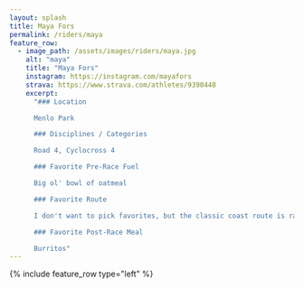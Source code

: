 ```yaml
---
layout: splash
title: Maya Fors
permalink: /riders/maya
feature_row:
  - image_path: /assets/images/riders/maya.jpg
    alt: "maya"
    title: "Maya Fors"
    instagram: https://instagram.com/mayafors
    strava: https://www.strava.com/athletes/9390448
    excerpt:
      "### Location

      Menlo Park

      ### Disciplines / Categories

      Road 4, Cyclocross 4

      ### Favorite Pre-Race Fuel

      Big ol' bowl of oatmeal

      ### Favorite Route

      I don't want to pick favorites, but the classic coast route is rad: going up OLH and down 84 to Pescadero, then up Tunitas, and finally down Kings Mountain. I love any ride with Kings and lots of descending.

      ### Favorite Post-Race Meal

      Burritos"
---
```


{% include feature_row type="left" %}
